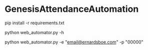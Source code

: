 # GenesisAttendanceAutomation

pip install -r requirements.txt

python web_automator.py -h

python web_automator.py -e "email@ernardsboe.com" -p "00000"
